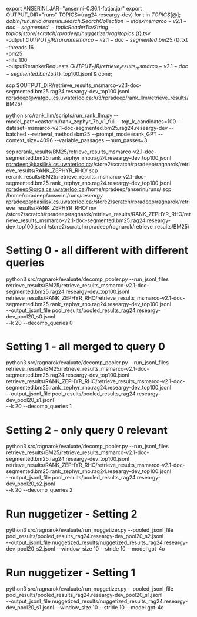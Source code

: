 export ANSERINI_JAR="anserini-0.36.1-fatjar.jar"
export OUTPUT_DIR="runs"
TOPICS=(rag24.researgy-dev)
for t in ${TOPICS[@]}; do
    bin/run.sh io.anserini.search.SearchCollection \
        -index msmarco-v2.1-doc-segmented \
        -topicReader TsvString \
        -topics /store/scratch/rpradeep/nuggetizer/rag/topics.${t}.tsv \
        -output $OUTPUT_DIR/run.mmsmarco-v2.1-doc-segmented.bm25.${t}.txt \
        -threads 16 \
        -bm25 \
        -hits 100 \
        -outputRerankerRequests $OUTPUT_DIR/retrieve_results_msmarco-v2.1-doc-segmented.bm25.${t}_top100.jsonl &
    done;

scp $OUTPUT_DIR/retrieve_results_msmarco-v2.1-doc-segmented.bm25.rag24.researgy-dev_top100.jsonl rpradeep@watgpu.cs.uwaterloo.ca:/u3/rpradeep/rank_llm/retrieve_results/BM25/

python src/rank_llm/scripts/run_rank_llm.py  --model_path=castorini/rank_zephyr_7b_v1_full --top_k_candidates=100 --dataset=msmarco-v2.1-doc-segmented.bm25.rag24.researgy-dev --batched --retrieval_method=bm25 --prompt_mode=rank_GPT --context_size=4096 --variable_passages --num_passes=3

scp rerank_results/BM25/retrieve_results_msmarco-v2.1-doc-segmented.bm25.rank_zephyr_rho.rag24.researgy-dev_top100.jsonl rpradeep@basilisk.cs.uwaterloo.ca:/store2/scratch/rpradeep/ragnarok/retrieve_results/RANK_ZEPHYR_RHO/
scp rerank_results/BM25/retrieve_results_msmarco-v2.1-doc-segmented.bm25.rank_zephyr_rho.rag24.researgy-dev_top100.jsonl rpradeep@orca.cs.uwaterloo.ca:/home/rpradeep/anserini/runs/
scp /home/rpradeep/anserini/runs/*researgy* rpradeep@basilisk.cs.uwaterloo.ca:/store2/scratch/rpradeep/ragnarok/retrieve_results/RANK_ZEPHYR_RHO/
mv  /store2/scratch/rpradeep/ragnarok/retrieve_results/RANK_ZEPHYR_RHO/retrieve_results_msmarco-v2.1-doc-segmented.bm25.rag24.researgy-dev_top100.jsonl /store2/scratch/rpradeep/ragnarok/retrieve_results/BM25/

# Setting 0 - all different with different queries
python3 src/ragnarok/evaluate/decomp_pooler.py --run_jsonl_files retrieve_results/BM25/retrieve_results_msmarco-v2.1-doc-segmented.bm25.rag24.researgy-dev_top100.jsonl retrieve_results/RANK_ZEPHYR_RHO/retrieve_results_msmarco-v2.1-doc-segmented.bm25.rank_zephyr_rho.rag24.researgy-dev_top100.jsonl \
    --output_jsonl_file pool_results/pooled_results_rag24.researgy-dev_pool20_s0.jsonl \
    --k 20 --decomp_queries 0

# Setting 1 - all merged to query 0
python3 src/ragnarok/evaluate/decomp_pooler.py --run_jsonl_files retrieve_results/BM25/retrieve_results_msmarco-v2.1-doc-segmented.bm25.rag24.researgy-dev_top100.jsonl retrieve_results/RANK_ZEPHYR_RHO/retrieve_results_msmarco-v2.1-doc-segmented.bm25.rank_zephyr_rho.rag24.researgy-dev_top100.jsonl \
    --output_jsonl_file pool_results/pooled_results_rag24.researgy-dev_pool20_s1.jsonl \
    --k 20 --decomp_queries 1

# Setting 2 - only query 0 relevant
python3 src/ragnarok/evaluate/decomp_pooler.py --run_jsonl_files retrieve_results/BM25/retrieve_results_msmarco-v2.1-doc-segmented.bm25.rag24.researgy-dev_top100.jsonl retrieve_results/RANK_ZEPHYR_RHO/retrieve_results_msmarco-v2.1-doc-segmented.bm25.rank_zephyr_rho.rag24.researgy-dev_top100.jsonl \
    --output_jsonl_file pool_results/pooled_results_rag24.researgy-dev_pool20_s2.jsonl \
    --k 20 --decomp_queries 2

# Run nuggetizer - Setting 2

python3 src/ragnarok/evaluate/run_nuggetizer.py --pooled_jsonl_file pool_results/pooled_results_rag24.researgy-dev_pool20_s2.jsonl \
 --output_jsonl_file nuggetized_results/nuggetized_results_rag24.researgy-dev_pool20_s2.jsonl --window_size 10 --stride 10 --model gpt-4o

# Run nuggetizer - Setting 1

python3 src/ragnarok/evaluate/run_nuggetizer.py --pooled_jsonl_file pool_results/pooled_results_rag24.researgy-dev_pool20_s1.jsonl \
 --output_jsonl_file nuggetized_results/nuggetized_results_rag24.researgy-dev_pool20_s1.jsonl --window_size 10 --stride 10 --model gpt-4o